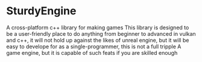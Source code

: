 # SturdyEngine
A cross-platform c++ library for making games
This library is designed to be a user-friendly place to do anything from beginner to advanced in vulkan and c++, it will not hold up against the likes of unreal engine, but it will be easy to develope for as a single-programmer, this is not a full tripple A game engine, but it is capable of such feats if you are skilled enough
